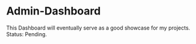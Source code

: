 # Admin-Dashboard
This Dashboard will eventually serve as a good showcase for my projects. Status: Pending.
